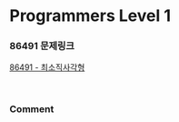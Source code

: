 # Programmers Level 1

### 86491 문제링크

[86491 - 최소직사각형](https://school.programmers.co.kr/learn/courses/30/lessons/86491)

<br>

### Comment
